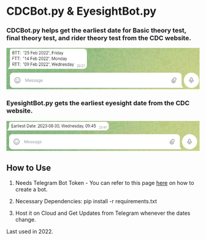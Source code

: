 # CDCBot.py & EyesightBot.py

### CDCBot.py helps get the earliest date for Basic theory test, final theory test, and rider theory test from the CDC website.

![Eyesight Telegram Example](Images/CDCTelegram.png)


### EyesightBot.py gets the earliest eyesight date from the CDC website.

![Eyesight Telegram Example](Images/EyesightTelegram.png)
## How to Use

1. Needs Telegram Bot Token - You can refer to this page [here](https://core.telegram.org/bots#how-do-i-create-a-bot) on how to create a bot.
   
2. Necessary Dependencies: pip install -r requirements.txt

3. Host it on Cloud and Get Updates from Telegram whenever the dates change.





Last used in 2022.